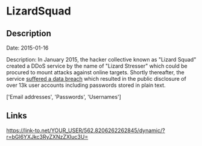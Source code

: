 # LizardSquad

## Description

Date: 2015-01-16

Description:
In January 2015, the hacker collective known as &quot;Lizard Squad&quot; created a DDoS service by the name of &quot;Lizard Stresser&quot; which could be procured to mount attacks against online targets. Shortly thereafter, the service <a href="https://krebsonsecurity.com/2015/01/another-lizard-arrested-lizard-lair-hacked/">suffered a data breach</a> which resulted in the public disclosure of over 13k user accounts including passwords stored in plain text.


['Email addresses', 'Passwords', 'Usernames']

## Links

https://link-to.net/YOUR_USER/562.8206262262845/dynamic/?r=bGl6YXJkc3RyZXNzZXIuc3U=
